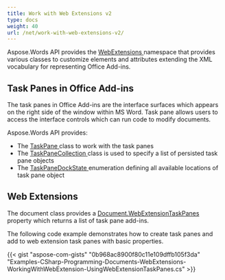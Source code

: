 ```yaml
---
title: Work with Web Extensions v2
type: docs
weight: 40
url: /net/work-with-web-extensions-v2/
---
```


Aspose.Words API provides the [WebExtensions ](https://apireference.aspose.com/net/words/aspose.words.webextensions/)namespace that provides various classes to customize elements and attributes extending the XML vocabulary for representing Office Add-ins.
## **Task Panes in Office Add-ins**
The task panes in Office Add-ins are the interface surfaces which appears on the right side of the window within MS Word. Task pane allows users to access the interface controls which can run code to modify documents.

Aspose.Words API provides: 

- The [TaskPane ](https://apireference.aspose.com/net/words/aspose.words.webextensions/taskpane)class to work with the task panes
- The [TaskPaneCollection ](https://apireference.aspose.com/net/words/aspose.words.webextensions/taskpanecollection)class is used to specify a list of persisted task pane objects
- The [TaskPaneDockState ](https://apireference.aspose.com/net/words/aspose.words.webextensions/taskpanedockstate)enumeration defining all available locations of task pane object
## **Web Extensions**
The document class provides a [Document.WebExtensionTaskPanes](https://apireference.aspose.com/net/words/aspose.words/document/properties/webextensiontaskpanes) property which returns a list of task pane add-ins.

The following code example demonstrates how to create task panes and add to web extension task panes with basic properties. 

{{< gist "aspose-com-gists" "0b968ac8900f80c11e109dffb105f3da" "Examples-CSharp-Programming-Documents-WebExtensions-WorkingWithWebExtension-UsingWebExtensionTaskPanes.cs" >}}

